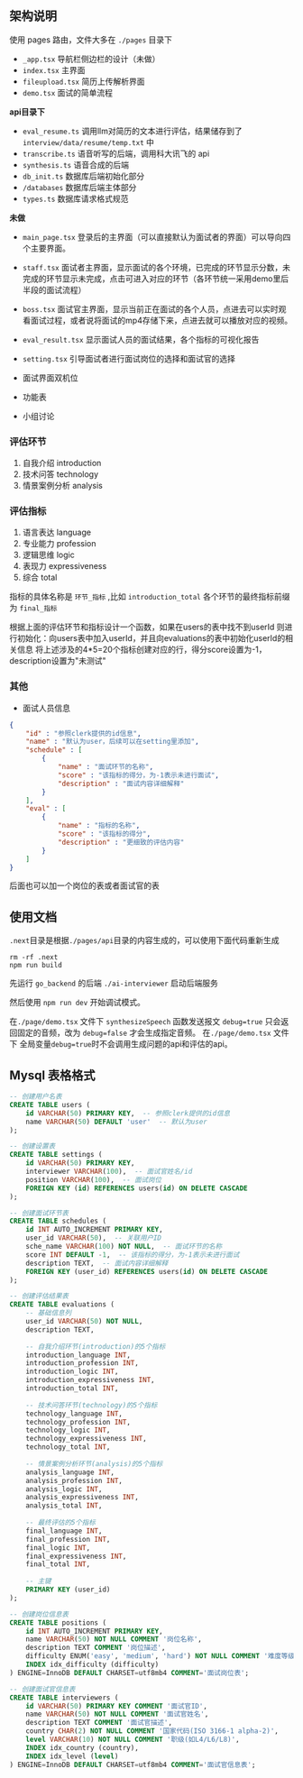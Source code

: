 ## 架构说明

使用 pages 路由，文件大多在 `./pages` 目录下

* `_app.tsx` 导航栏侧边栏的设计（未做）
* `index.tsx` 主界面
* `fileupload.tsx` 简历上传解析界面
* `demo.tsx` 面试的简单流程

**api目录下**

* `eval_resume.ts` 调用llm对简历的文本进行评估，结果储存到了 `interview/data/resume/temp.txt` 中
* `transcribe.ts` 语音听写的后端，调用科大讯飞的 api
* `synthesis.ts` 语音合成的后端
* `db_init.ts` 数据库后端初始化部分
* `/databases` 数据库后端主体部分
* `types.ts` 数据库请求格式规范

**未做**

* `main_page.tsx` 登录后的主界面（可以直接默认为面试者的界面）可以导向四个主要界面。
* `staff.tsx` 面试者主界面，显示面试的各个环境，已完成的环节显示分数，未完成的环节显示未完成，点击可进入对应的环节（各环节统一采用demo里后半段的面试流程）
* `boss.tsx` 面试官主界面，显示当前正在面试的各个人员，点进去可以实时观看面试过程，或者说将面试的mp4存储下来，点进去就可以播放对应的视频。
* `eval_result.tsx` 显示面试人员的面试结果，各个指标的可视化报告
* `setting.tsx` 引导面试者进行面试岗位的选择和面试官的选择

* 面试界面双机位
* 功能表
* 小组讨论

### 评估环节

1. 自我介绍 introduction
2. 技术问答 technology
3. 情景案例分析 analysis

### 评估指标

1. 语言表达 language
2. 专业能力 profession
3. 逻辑思维 logic
4. 表现力 expressiveness
5. 综合 total

指标的具体名称是 `环节_指标` ,比如 `introduction_total`
各个环节的最终指标前缀为 `final_指标`

根据上面的评估环节和指标设计一个函数，如果在users的表中找不到userId
则进行初始化：向users表中加入userId，并且向evaluations的表中初始化userId的相关信息
将上述涉及的4*5=20个指标创建对应的行，得分score设置为-1，description设置为"未测试"

### 其他

* 面试人员信息

```json
{
    "id" : "参照clerk提供的id信息",
    "name" : "默认为user，后续可以在setting里添加",
    "schedule" : [
        {
            "name" : "面试环节的名称",
            "score" : "该指标的得分，为-1表示未进行面试",
            "description" : "面试内容详细解释"
        }
    ],
    "eval" : [
        {
            "name" : "指标的名称",
            "score" : "该指标的得分",
            "description" : "更细致的评估内容"
        }
    ]
}
```

后面也可以加一个岗位的表或者面试官的表

## 使用文档
`.next`目录是根据`./pages/api`目录的内容生成的，可以使用下面代码重新生成

```
rm -rf .next
npm run build
```

先运行 `go_backend` 的后端 `./ai-interviewer` 启动后端服务

然后使用 `npm run dev` 开始调试模式。

在`./page/demo.tsx` 文件下 `synthesizeSpeech` 函数发送报文 `debug=true` 只会返回固定的音频，改为 `debug=false` 才会生成指定音频。
在`./page/demo.tsx` 文件下 全局变量`debug=true`时不会调用生成问题的api和评估的api。

## Mysql 表格格式

```sql
-- 创建用户名表
CREATE TABLE users (
    id VARCHAR(50) PRIMARY KEY,  -- 参照clerk提供的id信息
    name VARCHAR(50) DEFAULT 'user'  -- 默认为user
);

-- 创建设置表
CREATE TABLE settings (
    id VARCHAR(50) PRIMARY KEY,
    interviewer VARCHAR(100),  -- 面试官姓名/id
    position VARCHAR(100),  -- 面试岗位
    FOREIGN KEY (id) REFERENCES users(id) ON DELETE CASCADE
);

-- 创建面试环节表
CREATE TABLE schedules (
    id INT AUTO_INCREMENT PRIMARY KEY,
    user_id VARCHAR(50),  -- 关联用户ID
    sche_name VARCHAR(100) NOT NULL,  -- 面试环节的名称
    score INT DEFAULT -1,  -- 该指标的得分，为-1表示未进行面试
    description TEXT,  -- 面试内容详细解释
    FOREIGN KEY (user_id) REFERENCES users(id) ON DELETE CASCADE
);

-- 创建评估结果表
CREATE TABLE evaluations (
    -- 基础信息列
    user_id VARCHAR(50) NOT NULL,
    description TEXT,
    
    -- 自我介绍环节(introduction)的5个指标
    introduction_language INT,
    introduction_profession INT,
    introduction_logic INT,
    introduction_expressiveness INT,
    introduction_total INT,
    
    -- 技术问答环节(technology)的5个指标
    technology_language INT,
    technology_profession INT,
    technology_logic INT,
    technology_expressiveness INT,
    technology_total INT,
    
    -- 情景案例分析环节(analysis)的5个指标
    analysis_language INT,
    analysis_profession INT,
    analysis_logic INT,
    analysis_expressiveness INT,
    analysis_total INT,
    
    -- 最终评估的5个指标
    final_language INT,
    final_profession INT,
    final_logic INT,
    final_expressiveness INT,
    final_total INT,
    
    -- 主键
    PRIMARY KEY (user_id)
);

-- 创建岗位信息表
CREATE TABLE positions (
    id INT AUTO_INCREMENT PRIMARY KEY,
    name VARCHAR(50) NOT NULL COMMENT '岗位名称',
    description TEXT COMMENT '岗位描述',
    difficulty ENUM('easy', 'medium', 'hard') NOT NULL COMMENT '难度等级',
    INDEX idx_difficulty (difficulty)
) ENGINE=InnoDB DEFAULT CHARSET=utf8mb4 COMMENT='面试岗位表';

-- 创建面试官信息表
CREATE TABLE interviewers (
    id VARCHAR(50) PRIMARY KEY COMMENT '面试官ID',
    name VARCHAR(50) NOT NULL COMMENT '面试官姓名',
    description TEXT COMMENT '面试官描述',
    country CHAR(2) NOT NULL COMMENT '国家代码(ISO 3166-1 alpha-2)',
    level VARCHAR(10) NOT NULL COMMENT '职级(如L4/L6/L8)',
    INDEX idx_country (country),
    INDEX idx_level (level)
) ENGINE=InnoDB DEFAULT CHARSET=utf8mb4 COMMENT='面试官信息表';
```